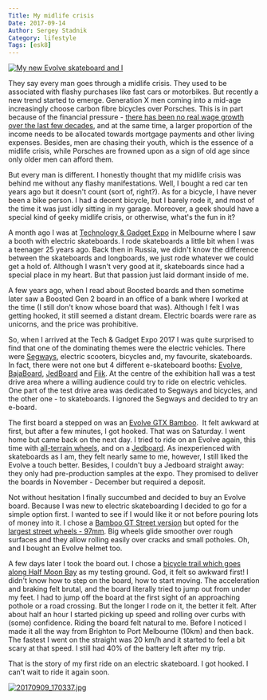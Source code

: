```yaml
---
Title: My midlife crisis
Date: 2017-09-14
Author: Sergey Stadnik
Category: lifestyle
Tags: [esk8]
---
```


<a href="https://lh3.googleusercontent.com/-zYYiD73B9eg/WbnmCByYiJI/AAAAAAAA3Jk/wna4Hvm_ldAF5A8XZ28-hqXat3VARhWnwCE0YBhgL/s720/20170820_160924.jpg"><img src="https://lh3.googleusercontent.com/-zYYiD73B9eg/WbnmCByYiJI/AAAAAAAA3Jk/wna4Hvm_ldAF5A8XZ28-hqXat3VARhWnwCE0YBhgL/s640/20170820_160924.jpg" alt="My new Evolve skateboard and I" /></a>

They say every man goes through a midlife crisis. They used to be associated with flashy purchases like fast cars or motorbikes. But recently a new trend started to emerge. Generation X men coming into a mid-age increasingly choose carbon fibre bicycles over Porsches. This is in part because of the financial pressure - <a href="http://www.epi.org/publication/charting-wage-stagnation/">there has been no real wage growth over the last few decades</a>, and at the same time, a larger proportion of the income needs to be allocated towards mortgage payments and other living expenses. Besides, men are chasing their youth, which is the essence of a midlife crisis, while Porsches are frowned upon as a sign of old age since only older men can afford them.

But every man is different. I honestly thought that my midlife crisis was behind me without any flashy manifestations. Well, I bought a red car ten years ago but it doesn't count (sort of, right?). As for a bicycle, I have never been a bike person. I had a decent bicycle, but I barely rode it, and most of the time it was just idly sitting in my garage. Moreover, a geek should have a special kind of geeky midlife crisis, or otherwise, what's the fun in it?
<!-- PELICAN_END_SUMMARY -->

A month ago I was at <a href="http://www.tge.melbourne/">Technology &amp; Gadget Expo</a> in Melbourne where I saw a booth with electric skateboards. I rode skateboards a little bit when I was a teenager 25 years ago. Back then in Russia, we didn't know the difference between the skateboards and longboards, we just rode whatever we could get a hold of. Although I wasn't very good at it, skateboards since had a special place in my heart. But that passion just laid dormant inside of me.

A few years ago, when I read about Boosted boards and then sometime later saw a Boosted Gen 2 board in an office of a bank where I worked at the time (I still don't know whose board that was). Although I felt I was getting hooked, it still seemed a distant dream. Electric boards were rare as unicorns, and the price was prohibitive.

So, when I arrived at the Tech &amp; Gadget Expo 2017 I was quite surprised to find that one of the dominating themes were the electric vehicles. There were <a href="http://www.segway.com/">Segways</a>, electric scooters, bicycles and, my favourite, skateboards. In fact, there were not one but 4 different e-skateboard booths: <a href="https://www.evolveskateboards.com.au/">Evolve</a>, <a href="https://www.bajaboard.com.au/">BajaBoard</a>, <a href="http://jedboards.com/">JedBoard</a> and <a href="https://www.fiik.com/">Fiik</a>. At the centre of the exhibition hall was a test drive area where a willing audience could try to ride on electric vehicles. One part of the test drive area was dedicated to Segways and bicycles, and the other one - to skateboards. I ignored the Segways and decided to try an e-board.

The first board a stepped on was an <a href="https://www.evolveskateboards.com.au/collections/bamboo-gtx-series/products/bamboo-gtx-series-street?variant=37308279625">Evolve GTX Bamboo</a>.  It felt awkward at first, but after a few minutes, I got hooked. That was on Saturday. I went home but came back on the next day. I tried to ride on an Evolve again, this time with <a href="https://www.evolveskateboards.com.au/collections/bamboo-gtx-series/products/bamboo-gtx-series-all-terrain?variant=37308440265">all-terrain wheels</a>, and on a <a href="http://jedboards.com/">Jedboard</a>. As inexperienced with skateboards as I am, they felt nearly same to me, however, I still liked the Evolve a touch better. Besides, I couldn't buy a Jedboard straight away: they only had pre-production samples at the expo. They promised to deliver the boards in November - December but required a deposit.

Not without hesitation I finally succumbed and decided to buy an Evolve board. Because I was new to electric skateboarding I decided to go for a simple option first. I wanted to see if I would like it or not before pouring lots of money into it. I chose a <a href="https://www.evolveskateboards.com.au/collections/bamboo-gt-series/products/bamboo-gt-series-street?variant=28553138249">Bamboo GT Street version</a> but opted for the <a href="https://www.evolveskateboards.com.au/collections/wheels/products/black-evolve-gt-97mm-76a-stone-ground-set-of-4">largest street wheels - 97mm</a>. Big wheels glide smoother over rough surfaces and they allow rolling easily over cracks and small potholes. Oh, and I bought an Evolve helmet too.

A few days later I took the board out. I chose a <a href="http://thehumblevintage.com/suggested-route-daytime/">bicycle trail which goes along Half Moon Bay</a> as my testing ground. God, it felt so awkward first! I didn't know how to step on the board, how to start moving. The acceleration and braking felt brutal, and the board literally tried to jump out from under my feet. I had to jump off the board at the first sight of an approaching pothole or a road crossing. But the longer I rode on it, the better it felt. After about half an hour I started picking up speed and rolling over curbs with (some) confidence. Riding the board felt natural to me. Before I noticed I made it all the way from Brighton to Port Melbourne (10km) and then back. The fastest I went on the straight was 20 km/h and it started to feel a bit scary at that speed. I still had 40% of the battery left after my trip.

That is the story of my first ride on an electric skateboard. I got hooked. I can't wait to ride it again soon.

<a href="https://lh3.googleusercontent.com/-oH3jlzpLXiI/WbnmCABSNqI/AAAAAAAA3Jk/uPRQjw2gk2gh4TMRZmjBBVfwheR6fxmjACE0YBhgL/s2048/20170909_170337.jpg"><img src="https://lh3.googleusercontent.com/-oH3jlzpLXiI/WbnmCABSNqI/AAAAAAAA3Jk/uPRQjw2gk2gh4TMRZmjBBVfwheR6fxmjACE0YBhgL/s2048/20170909_170337.jpg" alt="20170909_170337.jpg" /></a>

